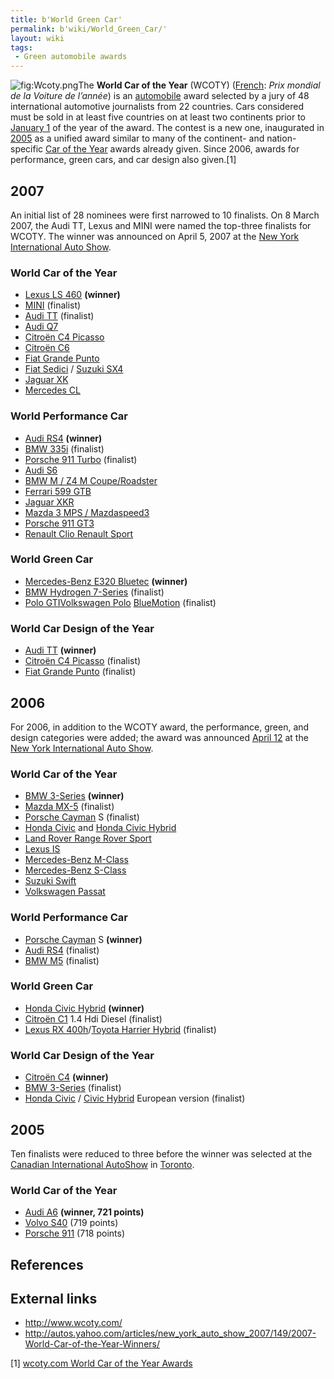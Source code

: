 ```yaml
---
title: b'World Green Car'
permalink: b'wiki/World_Green_Car/'
layout: wiki
tags:
 - Green automobile awards
---
```


![](Wcoty.png "fig:Wcoty.png")The **World Car of the Year** (WCOTY)
([French](/wiki/French_language "wikilink"): *Prix mondial de la Voiture de
l’année*) is an [automobile](automobile "wikilink") award selected by a
jury of 48 international automotive journalists from 22 countries. Cars
considered must be sold in at least five countries on at least two
continents prior to [January 1](/wiki/January_1 "wikilink") of the year of the
award. The contest is a new one, inaugurated in [2005](2005 "wikilink")
as a unified award similar to many of the continent- and nation-specific
[Car of the Year](/wiki/Car_of_the_Year "wikilink") awards already given.
Since 2006, awards for performance, green cars, and car design also
given.[1]

2007
----

An initial list of 28 nominees were first narrowed to 10 finalists. On 8
March 2007, the Audi TT, Lexus and MINI were named the top-three
finalists for WCOTY. The winner was announced on April 5, 2007 at the
[New York International Auto
Show](/wiki/New_York_International_Auto_Show "wikilink").

### World Car of the Year

-   [Lexus LS 460](/wiki/Lexus_LS_460 "wikilink") **(winner)**
-   [MINI](/wiki/MINI "wikilink") (finalist)
-   [Audi TT](/wiki/Audi_TT "wikilink") (finalist)
-   [Audi Q7](/wiki/Audi_Q7 "wikilink")
-   [Citroën C4 Picasso](/wiki/Citroën_C4_Picasso "wikilink")
-   [Citroën C6](/wiki/Citroën_C6 "wikilink")
-   [Fiat Grande Punto](/wiki/Fiat_Grande_Punto "wikilink")
-   [Fiat Sedici](/wiki/Fiat_Sedici "wikilink") / [Suzuki
    SX4](/wiki/Suzuki_SX4 "wikilink")
-   [Jaguar XK](/wiki/Jaguar_XK "wikilink")
-   [Mercedes CL](/wiki/Mercedes_CL "wikilink")

### World Performance Car

-   [Audi RS4](/wiki/Audi_RS4 "wikilink") **(winner)**
-   [BMW 335i](/wiki/BMW_E90 "wikilink") (finalist)
-   [Porsche 911 Turbo](/wiki/Porsche_911_Turbo "wikilink") (finalist)
-   [Audi S6](/wiki/Audi_S6 "wikilink")
-   [BMW M / Z4 M Coupe/Roadster](/wiki/BMW_Z4 "wikilink")
-   [Ferrari 599 GTB](/wiki/Ferrari_599_GTB "wikilink")
-   [Jaguar XKR](/wiki/Jaguar_XKR "wikilink")
-   [Mazda 3 MPS / Mazdaspeed3](/wiki/Mazda_3 "wikilink")
-   [Porsche 911 GT3](/wiki/Porsche_911_GT3 "wikilink")
-   [Renault Clio Renault Sport](/wiki/Renault_Clio_Renault_Sport "wikilink")

### World Green Car

-   [Mercedes-Benz E320 Bluetec](/wiki/BlueTec "wikilink") **(winner)**
-   [BMW Hydrogen 7-Series](/wiki/Bmw_7_series#Hydrogen_7 "wikilink")
    (finalist)
-   [Polo GTIVolkswagen Polo](/wiki/Volkswagen_Polo_Mk_IV "wikilink")
    [BlueMotion](/wiki/BlueMotion "wikilink") (finalist)

### World Car Design of the Year

-   [Audi TT](/wiki/Audi_TT "wikilink") **(winner)**
-   [Citroën C4 Picasso](/wiki/Citroën_C4_Picasso "wikilink") (finalist)
-   [Fiat Grande Punto](/wiki/Fiat_Grande_Punto "wikilink") (finalist)

2006
----

For 2006, in addition to the WCOTY award, the performance, green, and
design categories were added; the award was announced [April
12](/wiki/April_12 "wikilink") at the [New York International Auto
Show](/wiki/New_York_International_Auto_Show "wikilink").

### World Car of the Year

-   [BMW 3-Series](/wiki/BMW_3-Series "wikilink") **(winner)**
-   [Mazda MX-5](/wiki/Mazda_MX-5 "wikilink") (finalist)
-   [Porsche Cayman](/wiki/Porsche_Cayman "wikilink") S (finalist)
-   [Honda Civic](/wiki/Honda_Civic "wikilink") and [Honda Civic
    Hybrid](/wiki/Honda_Civic_Hybrid "wikilink")
-   [Land Rover Range Rover
    Sport](/wiki/Land_Rover_Range_Rover_Sport "wikilink")
-   [Lexus IS](/wiki/Lexus_IS "wikilink")
-   [Mercedes-Benz M-Class](/wiki/Mercedes-Benz_M-Class "wikilink")
-   [Mercedes-Benz S-Class](/wiki/Mercedes-Benz_S-Class "wikilink")
-   [Suzuki Swift](/wiki/Suzuki_Swift "wikilink")
-   [Volkswagen Passat](/wiki/Volkswagen_Passat "wikilink")

### World Performance Car

-   [Porsche Cayman](/wiki/Porsche_Cayman "wikilink") S **(winner)**
-   [Audi RS4](/wiki/Audi_RS4 "wikilink") (finalist)
-   [BMW M5](/wiki/BMW_M5 "wikilink") (finalist)

### World Green Car

-   [Honda Civic Hybrid](/wiki/Honda_Civic_Hybrid "wikilink") **(winner)**
-   [Citroën C1](/wiki/Citroën_C1 "wikilink") 1.4 Hdi Diesel (finalist)
-   [Lexus RX 400h](/wiki/Lexus_RX_400h "wikilink")/[Toyota Harrier
    Hybrid](/wiki/Lexus_RX_400h "wikilink") (finalist)

### World Car Design of the Year

-   [Citroën C4](/wiki/Citroën_C4 "wikilink") **(winner)**
-   [BMW 3-Series](/wiki/BMW_3-Series "wikilink") (finalist)
-   [Honda Civic](/wiki/Honda_Civic "wikilink") / [Civic
    Hybrid](/wiki/Honda_Civic_Hybrid "wikilink") European version (finalist)

2005
----

Ten finalists were reduced to three before the winner was selected at
the [Canadian International
AutoShow](/wiki/Canadian_International_AutoShow "wikilink") in
[Toronto](/wiki/Toronto "wikilink").

### World Car of the Year

-   [Audi A6](/wiki/Audi_A6 "wikilink") **(winner, 721 points)**
-   [Volvo S40](/wiki/Volvo_S40 "wikilink") (719 points)
-   [Porsche 911](/wiki/Porsche_911 "wikilink") (718 points)

References
----------

<references/>

External links
--------------

-   <http://www.wcoty.com/>
-   <http://autos.yahoo.com/articles/new_york_auto_show_2007/149/2007-World-Car-of-the-Year-Winners/>

[1] [wcoty.com World Car of the Year Awards](http://www.wcoty.com/2007/)

